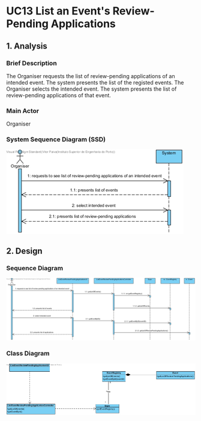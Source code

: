 # **UC13 List an Event's Review-Pending Applications**

## **1. Analysis**

### Brief Description

The Organiser requests the list of review-pending applications of an intended event. The system presents the list of the registed events. The Organiser selects the intended event. The system presents the list of review-pending applications of that event.

### Main Actor

Organiser

### System Sequence Diagram (SSD)

![UC13-SSD.jpg](UC13-SSD.jpg)

## **2. Design**

### Sequence Diagram

![UC13-Design-Sequence.jpg](UC13-Design-Sequence.jpg)

### Class Diagram

![UC13-Design-Class.jpg](UC13-Design-Class.jpg)
